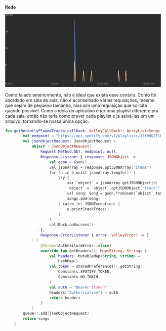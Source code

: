 **Rede**


![](images/Captura%20de%20tela%20de%202019-12-15%2016-18-42.png)


Como falado anteriormente, não é ideal que exista esse cenário. Como foi abordado em sala de aula, não é aconselhado várias requisições, mesmo que sejam de pequeno tamanho, mas sim uma requisição que solicite quando possível. Como a ideia do aplicativo é ter uma playlist diferente pra cada sala, então não teria como prever cada playlist e já salvá-las em um arquivo, tornando-se nossa única opção.
```kotlin
fun getRecentlyPlayedTracks(callBack: VolleyCallBack): ArrayList<Song> {
        val endpoint = "https://api.spotify.com/v1/playlists/37i9dQZF1EtmslFZGwD6iR/tracks"
        val jsonObjectRequest: JsonObjectRequest =
            object : JsonObjectRequest(
                Request.Method.GET, endpoint, null,
                Response.Listener { response: JSONObject ->
                    val gson = Gson()
                    val jsonArray = response.optJSONArray("items")
                    for (n in 0 until jsonArray.length()) {
                        try {
                            var `object` = jsonArray.getJSONObject(n)
                            `object` = `object`.optJSONObject("track")
                            val song: Song = gson.fromJson(`object`.toString(), Song::class.java)
                            songs.add(song)
                        } catch (e: JSONException) {
                            e.printStackTrace()
                        }
                    }
                    callBack.onSuccess()
                },
                Response.ErrorListener { error: VolleyError? -> }
            ) {
                @Throws(AuthFailureError::class)
                override fun getHeaders(): Map<String, String> {
                    val headers: MutableMap<String, String> =
                        HashMap()
                    val token = sharedPreferences!!.getString(
                        Constants.SPOTIFY_TOKEN,
                        Constants.NO_TOKEN
                    )
                    val auth = "Bearer $token"
                    headers["Authorization"] = auth
                    return headers
                }
            }
        queue!!.add(jsonObjectRequest)
        return songs
    }
```
